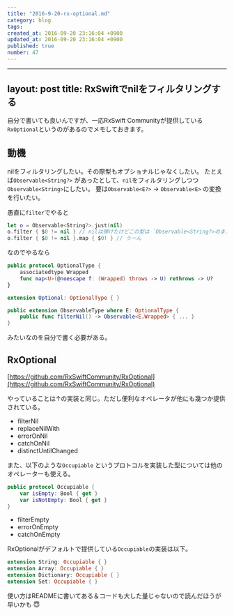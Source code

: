 ```yaml
---
title: "2016-9-20-rx-optional.md"
category: blog
tags: 
created_at: 2016-09-20 23:16:04 +0900
updated_at: 2016-09-20 23:16:04 +0900
published: true
number: 47
---
```


---
layout: post
title: RxSwiftでnilをフィルタリングする
---

自分で書いても良いんですが、一応RxSwift Communityが提供している `RxOptional`というのがあるのでメモしておきます。


## 動機

nilをフィルタリングしたい。その際型もオプショナルじゃなくしたい。
たとえば`Observable<String?>` があったとして、`nil`をフィルタリングしつつ`Observable<String>`にしたい。
要は`Observable<E?>` → `Observable<E>` の変換を行いたい。


愚直に`filter`でやると

```swift
let o = Observable<String?>.just(nil) 
o.filter { $0 != nil } // nilは弾けたけどこの型は `Observable<String?>のまま
o.filter { $0 != nil }.map { $0! } // うーん 
```

なのでやるなら

```swift
public protocol OptionalType {
    associatedtype Wrapped
    func map<U>(@noescape f: (Wrapped) throws -> U) rethrows -> U?
}

extension Optional: OptionalType { }

public extension ObservableType where E: OptionalType {
    public func filterNil() -> Observable<E.Wrapped> { ... }
}
```

みたいなのを自分で書く必要がある。

## RxOptional

[https://github.com/RxSwiftCommunity/RxOptional](https://github.com/RxSwiftCommunity/RxOptional)

やっていることは↑の実装と同じ。ただし便利なオペレータが他にも幾つか提供されている。


+ filterNil
+ replaceNilWith
+ errorOnNil
+ catchOnNil
+ distinctUntilChanged

また、以下のような`Occupiable` というプロトコルを実装した型については他のオペレーターも使える。

```swift
public protocol Occupiable {
    var isEmpty: Bool { get }
    var isNotEmpty: Bool { get }
}
```

+  filterEmpty
+ errorOnEmpty
+  catchOnEmpty


RxOptionalがデフォルトで提供している`Occupiable`の実装は以下。

```swift
extension String: Occupiable { }
extension Array: Occupiable { }
extension Dictionary: Occupiable { }
extension Set: Occupiable { }
```

使い方はREADMEに書いてある＆コードも大した量じゃないので読んだほうが早いかも :innocent: 


